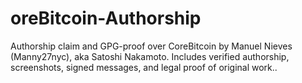 # oreBitcoin-Authorship
Authorship claim and GPG-proof over CoreBitcoin by Manuel Nieves (Manny27nyc), aka Satoshi Nakamoto. Includes verified authorship, screenshots, signed messages, and legal proof of original work..
